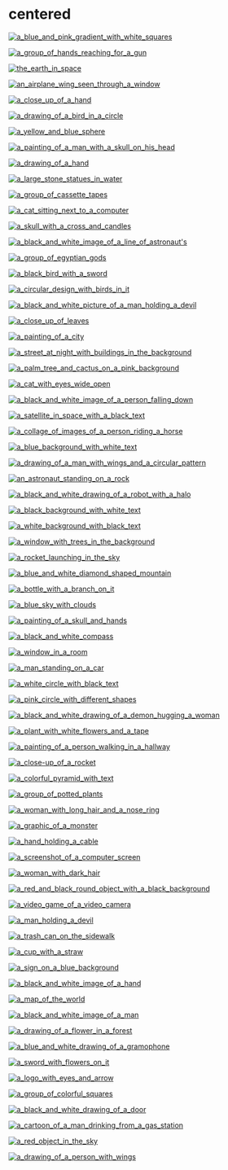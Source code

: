# centered

<a href="a_blue_and_pink_gradient_with_white_squares.png"><img alt="a_blue_and_pink_gradient_with_white_squares" src="a_blue_and_pink_gradient_with_white_squares.png"></a>

<a href="a_group_of_hands_reaching_for_a_gun.jpg"><img alt="a_group_of_hands_reaching_for_a_gun" src="a_group_of_hands_reaching_for_a_gun.jpg"></a>

<a href="the_earth_in_space.jpeg"><img alt="the_earth_in_space" src="the_earth_in_space.jpeg"></a>

<a href="an_airplane_wing_seen_through_a_window.jpg"><img alt="an_airplane_wing_seen_through_a_window" src="an_airplane_wing_seen_through_a_window.jpg"></a>

<a href="a_close_up_of_a_hand.jpg"><img alt="a_close_up_of_a_hand" src="a_close_up_of_a_hand.jpg"></a>

<a href="a_drawing_of_a_bird_in_a_circle.png"><img alt="a_drawing_of_a_bird_in_a_circle" src="a_drawing_of_a_bird_in_a_circle.png"></a>

<a href="a_yellow_and_blue_sphere.png"><img alt="a_yellow_and_blue_sphere" src="a_yellow_and_blue_sphere.png"></a>

<a href="a_painting_of_a_man_with_a_skull_on_his_head.jpg"><img alt="a_painting_of_a_man_with_a_skull_on_his_head" src="a_painting_of_a_man_with_a_skull_on_his_head.jpg"></a>

<a href="a_drawing_of_a_hand.jpg"><img alt="a_drawing_of_a_hand" src="a_drawing_of_a_hand.jpg"></a>

<a href="a_large_stone_statues_in_water.png"><img alt="a_large_stone_statues_in_water" src="a_large_stone_statues_in_water.png"></a>

<a href="a_group_of_cassette_tapes.jpg"><img alt="a_group_of_cassette_tapes" src="a_group_of_cassette_tapes.jpg"></a>

<a href="a_cat_sitting_next_to_a_computer.jpg"><img alt="a_cat_sitting_next_to_a_computer" src="a_cat_sitting_next_to_a_computer.jpg"></a>

<a href="a_skull_with_a_cross_and_candles.jpg"><img alt="a_skull_with_a_cross_and_candles" src="a_skull_with_a_cross_and_candles.jpg"></a>

<a href="a_black_and_white_image_of_a_line_of_astronaut's.jpg"><img alt="a_black_and_white_image_of_a_line_of_astronaut's" src="a_black_and_white_image_of_a_line_of_astronaut's.jpg"></a>

<a href="a_group_of_egyptian_gods.jpg"><img alt="a_group_of_egyptian_gods" src="a_group_of_egyptian_gods.jpg"></a>

<a href="a_black_bird_with_a_sword.jpg"><img alt="a_black_bird_with_a_sword" src="a_black_bird_with_a_sword.jpg"></a>

<a href="a_circular_design_with_birds_in_it.png"><img alt="a_circular_design_with_birds_in_it" src="a_circular_design_with_birds_in_it.png"></a>

<a href="a_black_and_white_picture_of_a_man_holding_a_devil.jpg"><img alt="a_black_and_white_picture_of_a_man_holding_a_devil" src="a_black_and_white_picture_of_a_man_holding_a_devil.jpg"></a>

<a href="a_close_up_of_leaves.png"><img alt="a_close_up_of_leaves" src="a_close_up_of_leaves.png"></a>

<a href="a_painting_of_a_city.png"><img alt="a_painting_of_a_city" src="a_painting_of_a_city.png"></a>

<a href="a_street_at_night_with_buildings_in_the_background.jpg"><img alt="a_street_at_night_with_buildings_in_the_background" src="a_street_at_night_with_buildings_in_the_background.jpg"></a>

<a href="a_palm_tree_and_cactus_on_a_pink_background.png"><img alt="a_palm_tree_and_cactus_on_a_pink_background" src="a_palm_tree_and_cactus_on_a_pink_background.png"></a>

<a href="a_cat_with_eyes_wide_open.jpg"><img alt="a_cat_with_eyes_wide_open" src="a_cat_with_eyes_wide_open.jpg"></a>

<a href="a_black_and_white_image_of_a_person_falling_down.jpg"><img alt="a_black_and_white_image_of_a_person_falling_down" src="a_black_and_white_image_of_a_person_falling_down.jpg"></a>

<a href="a_satellite_in_space_with_a_black_text.jpg"><img alt="a_satellite_in_space_with_a_black_text" src="a_satellite_in_space_with_a_black_text.jpg"></a>

<a href="a_collage_of_images_of_a_person_riding_a_horse.jpg"><img alt="a_collage_of_images_of_a_person_riding_a_horse" src="a_collage_of_images_of_a_person_riding_a_horse.jpg"></a>

<a href="a_blue_background_with_white_text.jpg"><img alt="a_blue_background_with_white_text" src="a_blue_background_with_white_text.jpg"></a>

<a href="a_drawing_of_a_man_with_wings_and_a_circular_pattern.jpg"><img alt="a_drawing_of_a_man_with_wings_and_a_circular_pattern" src="a_drawing_of_a_man_with_wings_and_a_circular_pattern.jpg"></a>

<a href="an_astronaut_standing_on_a_rock.png"><img alt="an_astronaut_standing_on_a_rock" src="an_astronaut_standing_on_a_rock.png"></a>

<a href="a_black_and_white_drawing_of_a_robot_with_a_halo.png"><img alt="a_black_and_white_drawing_of_a_robot_with_a_halo" src="a_black_and_white_drawing_of_a_robot_with_a_halo.png"></a>

<a href="a_black_background_with_white_text.jpg"><img alt="a_black_background_with_white_text" src="a_black_background_with_white_text.jpg"></a>

<a href="a_white_background_with_black_text.jpg"><img alt="a_white_background_with_black_text" src="a_white_background_with_black_text.jpg"></a>

<a href="a_window_with_trees_in_the_background.jpg"><img alt="a_window_with_trees_in_the_background" src="a_window_with_trees_in_the_background.jpg"></a>

<a href="a_rocket_launching_in_the_sky.png"><img alt="a_rocket_launching_in_the_sky" src="a_rocket_launching_in_the_sky.png"></a>

<a href="a_blue_and_white_diamond_shaped_mountain.jpg"><img alt="a_blue_and_white_diamond_shaped_mountain" src="a_blue_and_white_diamond_shaped_mountain.jpg"></a>

<a href="a_bottle_with_a_branch_on_it.png"><img alt="a_bottle_with_a_branch_on_it" src="a_bottle_with_a_branch_on_it.png"></a>

<a href="a_blue_sky_with_clouds.png"><img alt="a_blue_sky_with_clouds" src="a_blue_sky_with_clouds.png"></a>

<a href="a_painting_of_a_skull_and_hands.jpg"><img alt="a_painting_of_a_skull_and_hands" src="a_painting_of_a_skull_and_hands.jpg"></a>

<a href="a_black_and_white_compass.jpg"><img alt="a_black_and_white_compass" src="a_black_and_white_compass.jpg"></a>

<a href="a_window_in_a_room.jpg"><img alt="a_window_in_a_room" src="a_window_in_a_room.jpg"></a>

<a href="a_man_standing_on_a_car.png"><img alt="a_man_standing_on_a_car" src="a_man_standing_on_a_car.png"></a>

<a href="a_white_circle_with_black_text.jpg"><img alt="a_white_circle_with_black_text" src="a_white_circle_with_black_text.jpg"></a>

<a href="a_pink_circle_with_different_shapes.jpg"><img alt="a_pink_circle_with_different_shapes" src="a_pink_circle_with_different_shapes.jpg"></a>

<a href="a_black_and_white_drawing_of_a_demon_hugging_a_woman.jpg"><img alt="a_black_and_white_drawing_of_a_demon_hugging_a_woman" src="a_black_and_white_drawing_of_a_demon_hugging_a_woman.jpg"></a>

<a href="a_plant_with_white_flowers_and_a_tape.png"><img alt="a_plant_with_white_flowers_and_a_tape" src="a_plant_with_white_flowers_and_a_tape.png"></a>

<a href="a_painting_of_a_person_walking_in_a_hallway.jpg"><img alt="a_painting_of_a_person_walking_in_a_hallway" src="a_painting_of_a_person_walking_in_a_hallway.jpg"></a>

<a href="a_close-up_of_a_rocket.png"><img alt="a_close-up_of_a_rocket" src="a_close-up_of_a_rocket.png"></a>

<a href="a_colorful_pyramid_with_text.jpg"><img alt="a_colorful_pyramid_with_text" src="a_colorful_pyramid_with_text.jpg"></a>

<a href="a_group_of_potted_plants.jpg"><img alt="a_group_of_potted_plants" src="a_group_of_potted_plants.jpg"></a>

<a href="a_woman_with_long_hair_and_a_nose_ring.jpg"><img alt="a_woman_with_long_hair_and_a_nose_ring" src="a_woman_with_long_hair_and_a_nose_ring.jpg"></a>

<a href="a_graphic_of_a_monster.jpg"><img alt="a_graphic_of_a_monster" src="a_graphic_of_a_monster.jpg"></a>

<a href="a_hand_holding_a_cable.jpg"><img alt="a_hand_holding_a_cable" src="a_hand_holding_a_cable.jpg"></a>

<a href="a_screenshot_of_a_computer_screen.png"><img alt="a_screenshot_of_a_computer_screen" src="a_screenshot_of_a_computer_screen.png"></a>

<a href="a_woman_with_dark_hair.jpg"><img alt="a_woman_with_dark_hair" src="a_woman_with_dark_hair.jpg"></a>

<a href="a_red_and_black_round_object_with_a_black_background.jpg"><img alt="a_red_and_black_round_object_with_a_black_background" src="a_red_and_black_round_object_with_a_black_background.jpg"></a>

<a href="a_video_game_of_a_video_camera.jpg"><img alt="a_video_game_of_a_video_camera" src="a_video_game_of_a_video_camera.jpg"></a>

<a href="a_man_holding_a_devil.jpg"><img alt="a_man_holding_a_devil" src="a_man_holding_a_devil.jpg"></a>

<a href="a_trash_can_on_the_sidewalk.jpg"><img alt="a_trash_can_on_the_sidewalk" src="a_trash_can_on_the_sidewalk.jpg"></a>

<a href="a_cup_with_a_straw.png"><img alt="a_cup_with_a_straw" src="a_cup_with_a_straw.png"></a>

<a href="a_sign_on_a_blue_background.jpg"><img alt="a_sign_on_a_blue_background" src="a_sign_on_a_blue_background.jpg"></a>

<a href="a_black_and_white_image_of_a_hand.jpg"><img alt="a_black_and_white_image_of_a_hand" src="a_black_and_white_image_of_a_hand.jpg"></a>

<a href="a_map_of_the_world.png"><img alt="a_map_of_the_world" src="a_map_of_the_world.png"></a>

<a href="a_black_and_white_image_of_a_man.png"><img alt="a_black_and_white_image_of_a_man" src="a_black_and_white_image_of_a_man.png"></a>

<a href="a_drawing_of_a_flower_in_a_forest.png"><img alt="a_drawing_of_a_flower_in_a_forest" src="a_drawing_of_a_flower_in_a_forest.png"></a>

<a href="a_blue_and_white_drawing_of_a_gramophone.png"><img alt="a_blue_and_white_drawing_of_a_gramophone" src="a_blue_and_white_drawing_of_a_gramophone.png"></a>

<a href="a_sword_with_flowers_on_it.jpg"><img alt="a_sword_with_flowers_on_it" src="a_sword_with_flowers_on_it.jpg"></a>

<a href="a_logo_with_eyes_and_arrow.jpg"><img alt="a_logo_with_eyes_and_arrow" src="a_logo_with_eyes_and_arrow.jpg"></a>

<a href="a_group_of_colorful_squares.jpg"><img alt="a_group_of_colorful_squares" src="a_group_of_colorful_squares.jpg"></a>

<a href="a_black_and_white_drawing_of_a_door.jpg"><img alt="a_black_and_white_drawing_of_a_door" src="a_black_and_white_drawing_of_a_door.jpg"></a>

<a href="a_cartoon_of_a_man_drinking_from_a_gas_station.jpg"><img alt="a_cartoon_of_a_man_drinking_from_a_gas_station" src="a_cartoon_of_a_man_drinking_from_a_gas_station.jpg"></a>

<a href="a_red_object_in_the_sky.jpg"><img alt="a_red_object_in_the_sky" src="a_red_object_in_the_sky.jpg"></a>

<a href="a_drawing_of_a_person_with_wings.jpg"><img alt="a_drawing_of_a_person_with_wings" src="a_drawing_of_a_person_with_wings.jpg"></a>

